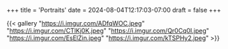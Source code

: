+++
title = 'Portraits'
date = 2024-08-04T12:17:03-07:00
draft = false
+++

{{< gallery "https://i.imgur.com/ADfqWOC.jpeg" "https://i.imgur.com/CTlKj0K.jpeg" "https://i.imgur.com/Qr0Cq0I.jpeg" "https://i.imgur.com/EsElZin.jpeg" "https://i.imgur.com/kTSPHy2.jpeg"  >}}